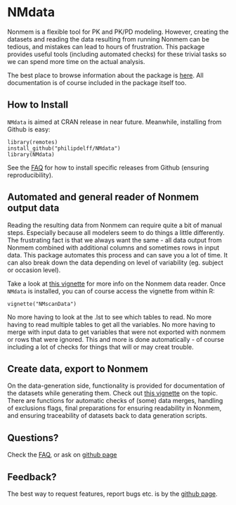 # NMdata
Nonmem is a flexible tool for PK and PK/PD modeling. However, creating
the datasets and reading the data resulting from running Nonmem can be
tedious, and mistakes can lead to hours of frustration. This package
provides useful tools (including automated checks) for these trivial
tasks so we can spend more time on the actual analysis.

The best place to browse information about the package is
[here](https://philipdelff.github.io/NMdata). All documentation is of
course included in the package itself too.

## How to Install
`NMdata` is aimed at CRAN release in near future. Meanwhile, installing
from Github is easy:

```
library(remotes)
install_github("philipdelff/NMdata")
library(NMdata)
```
See the
[FAQ](https://philipdelff.github.io/NMdata/articles/NMdata-FAQ.html)
for how to install specific releases from Github (ensuring reproducibility).


## Automated and general reader of Nonmem output data
Reading the resulting data from Nonmem can require quite a bit of
manual steps. Especially because all modelers seem to do things a
little differently. The frustrating fact is that we always want the
same - all data output from Nonmem combined with additional columns and sometimes rows in
input data. This package automates this process and can save you a
lot of time. It can also break down the data depending on level of variability (eg. subject or occasion level).

Take a look at [this vignette](https://philipdelff.github.io/NMdata/articles/NMscanData.html)
for more info on the Nonmem data reader. Once `NMdata` is installed, you
can of course access the vignette from within R:

```
vignette("NMscanData")
``` 

No more having to look at the .lst to see which tables to read. No
more having to read multiple tables to get all the variables. No more
having to merge with input data to get variables that were not
exported with nonmem or rows that were ignored. This and more is done
automatically - of course including a lot of checks for things that
will or may creat trouble.


## Create data, export to Nonmem
On the data-generation side, functionality is provided for
documentation of the datasets while generating them. Check out [this
vignette](https://philipdelff.github.io/NMdata/articles/DataCreate.html)
on the topic. There are functions for automatic checks of (some) data
merges, handling of exclusions flags, final preparations for ensuring
readability in Nonmem, and ensuring traceability of datasets back to
data generation scripts.

## Questions?
Check the [FAQ](https://philipdelff.github.io/NMdata/articles/FAQ.html), or ask on [github
page](https://github.com/philipdelff/NMdata)

## Feedback?
The best way to request features, report bugs etc. is by the [github
page](https://github.com/philipdelff/NMdata).
